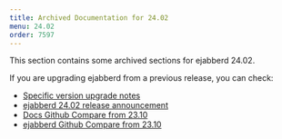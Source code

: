 ```yaml
---
title: Archived Documentation for 24.02
menu: 24.02
order: 7597
---
```


This section contains some archived sections for ejabberd 24.02.

If you are upgrading ejabberd from a previous release, you can check:

* [Specific version upgrade notes](/admin/upgrade/#specific-version-upgrade-notes)
* [ejabberd 24.02 release announcement](https://www.process-one.net/blog/ejabberd-24-02/)
* [Docs Github Compare from 23.10](https://github.com/processone/docs.ejabberd.im/compare/23.10...24.02)
* [ejabberd Github Compare from 23.10](https://github.com/processone/ejabberd/compare/23.10...24.02)

